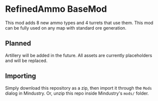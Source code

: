 # RefinedAmmo BaseMod
This mod adds 8 new ammo types and 4 turrets that use them. This mod can be fully used on any map with standard ore generation.

## Planned
Artillery will be added in the future.
All assets are currently placeholders and will be replaced.

## Importing

Simply download this repository as a zip, then import it through the `Mods` dialog in Mindustry. Or, unzip this repo inside Mindustry's `mods/` folder.

